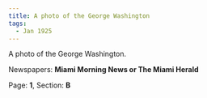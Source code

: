 ```yaml
---  
title: A photo of the George Washington  
tags:  
  - Jan 1925  
---  
```

  
A photo of the George Washington.  
  
Newspapers: **Miami Morning News or The Miami Herald**  
  
Page: **1**, Section: **B** 
